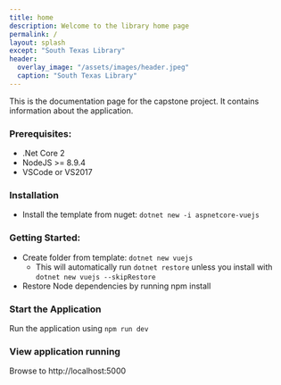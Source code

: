 ```yaml
---
title: home
description: Welcome to the library home page
permalink: /
layout: splash
except: "South Texas Library"
header:
  overlay_image: "/assets/images/header.jpeg"
  caption: "South Texas Library"
---
```

This is the documentation page for the capstone project. It contains information about the application.

### Prerequisites:

* .Net Core 2
* NodeJS >= 8.9.4
* VSCode or VS2017

### Installation

* Install the template from nuget: `dotnet new -i aspnetcore-vuejs`

### Getting Started:

* Create folder from template: `dotnet new vuejs`
  * This will automatically run `dotnet restore` unless you install with `dotnet new vuejs --skipRestore`
* Restore Node dependencies by running npm install

### Start the Application

Run the application using `npm run dev`

### View application running

Browse to http://localhost:5000